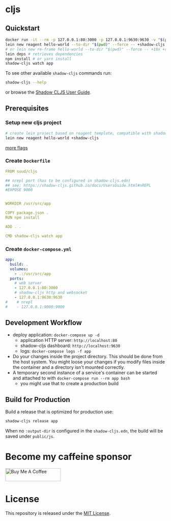 # cljs

## Quickstart
```sh
docker run -it --rm -p 127.0.0.1:80:3000 -p 127.0.0.1:9630:9630 -v "$(pwd)":/usr/src/app -w /usr/src/app suud/cljs bash
lein new reagent hello-world --to-dir "$(pwd)" --force -- +shadow-cljs
# or lein new re-frame hello-world --to-dir "$(pwd)" --force -- +10x +re-frisk
lein deps # retrieves dependencies
npm install # or yarn install
shadow-cljs watch app
```

To see other available `shadow-cljs` commands run:
```sh
shadow-cljs --help
```
or browse the [Shadow CLJS User Guide](https://shadow-cljs.github.io/docs/UsersGuide.html).

## Prerequisites
### Setup new cljs project

```sh
# create lein project based on reagent template, compatible with shadow-cljs
lein new reagent hello-world +shadow-cljs
```
[more flags](https://github.com/reagent-project/reagent-template#usage)

### Create `Dockerfile`
```yaml
FROM suud/cljs

## nrepl port (has to be configured in shadow-cljs.edn)
## see: https://shadow-cljs.github.io/docs/UsersGuide.html#nREPL
#EXPOSE 9000


WORKDIR /usr/src/app

COPY package.json .
RUN npm install

ADD . .

CMD shadow-cljs watch app
```

### Create `docker-compose.yml`
```yaml
app:
  build: .
  volumes:
    - .:/usr/src/app
  ports:
    # web server
    - 127.0.0.1:80:3000
    # shadow-cljs http and websocket
    - 127.0.0.1:9630:9630
#    # nrepl
#    - 127.0.0.1:9000:9000
```

## Development Workflow
- deploy application: `docker-compose up -d`
    - application HTTP server: `http://localhost:80`
    - shadow-cljs dashboard: `http://localhost:9630`
    - logs: `docker-compose logs -f app`
- Do your changes inside the project directory. This should be done
from the host system. You might loose your changes if you modify files inside
the container and a directory isn't mounted correctly.
- A temporary second instance of a service's container can be started and
attached to with `docker-compose run --rm app bash`
    - you might use that to create a production build

## Build for Production

Build a release that is optimized for production use:
```sh
shadow-cljs release app
```
When no `:output-dir` is configured in the `shadow-cljs.edn`, the build will be
saved under `public/js`.

# Become my caffeine sponsor
<a href="https://www.buymeacoffee.com/suud" target="_blank"><img src="https://cdn.buymeacoffee.com/buttons/lato-orange.png" alt="Buy Me A Coffee" style="height: 41px !important;width: 174px !important;" ></a>

# License
This repository is released under the
[MIT License](https://opensource.org/licenses/MIT).
